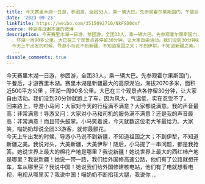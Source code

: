 ```yaml
---
title: 今天赛里木湖一日游，参团游，全团33人，乘一辆大巴。先参观霍尔果斯国门，午餐后，才游赛里木湖。赛里木湖是新疆最大的高原湖泊，海拔2070多米，面积近500平方...
date: '2023-09-23'
linkTitle: https://weibo.com/3515092710/NkFSD0dsf
source: 种豆得瓜谢不谦的微博
description: 今天赛里木湖一日游，参团游，全团33人，乘一辆大巴。先参观霍尔果斯国门，午餐后，才游赛里木湖。赛里木湖是新疆最大的高原湖泊，海拔2070多米，面积近500平方公里
  ，环湖一周90多公里。大巴在三个观景点各停留30分钟，让大家自由活动。我们没到30分钟就跑上了车，因为风大，气温低，实在忍受不了。<br> 回来路上，导游小马问：大家对今天的行程满不满意？大家都说满意。我的声音最高：非常满意！导游又问：大家对小马和司机的服务满不满意？还是我的声音最高：非常满意！而且带头鼓掌。小马笑着说，今天就数这位老大爷最给力。大家笑，喵奶奶却说全团33游客，就你最颤花。<br>
  今天上午出发的时候，导游小马说不到新疆，不知道祖国之大；不到伊犁，不知道新疆之美。我说对头，大美新疆，大美伊犁！随后，小马提了一串问题，都是我抢答。她说世界上最大的棉花产地是哪里？我说新疆！她说世界上最大的西红柿产地是哪里？我说新疆！她说一带一路，我们给外国修高速公路，他们有了公路就想开车，车从哪里买？我说中国！她说我们给外国修建核电站，他们有了电就想看电视，电视从哪里买？我说中国！喵奶奶不断掐我大腿，我说你
  ...
disable_comments: true
---
```

今天赛里木湖一日游，参团游，全团33人，乘一辆大巴。先参观霍尔果斯国门，午餐后，才游赛里木湖。赛里木湖是新疆最大的高原湖泊，海拔2070多米，面积近500平方公里 ，环湖一周90多公里。大巴在三个观景点各停留30分钟，让大家自由活动。我们没到30分钟就跑上了车，因为风大，气温低，实在忍受不了。<br> 回来路上，导游小马问：大家对今天的行程满不满意？大家都说满意。我的声音最高：非常满意！导游又问：大家对小马和司机的服务满不满意？还是我的声音最高：非常满意！而且带头鼓掌。小马笑着说，今天就数这位老大爷最给力。大家笑，喵奶奶却说全团33游客，就你最颤花。<br> 今天上午出发的时候，导游小马说不到新疆，不知道祖国之大；不到伊犁，不知道新疆之美。我说对头，大美新疆，大美伊犁！随后，小马提了一串问题，都是我抢答。她说世界上最大的棉花产地是哪里？我说新疆！她说世界上最大的西红柿产地是哪里？我说新疆！她说一带一路，我们给外国修高速公路，他们有了公路就想开车，车从哪里买？我说中国！她说我们给外国修建核电站，他们有了电就想看电视，电视从哪里买？我说中国！喵奶奶不断掐我大腿，我说你 ...